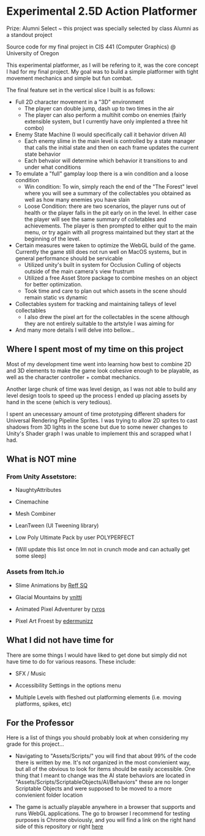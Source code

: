 # Experimental 2.5D Action Platformer

Prize: Alumni Select ~ this project was specially selected by class Alumni as a standout project

Source code for my final project in CIS 441 (Computer Graphics) @ University of Oregon

This experimental platformer, as I will be refering to it, was the core concept I had for my final project. My goal was to build a simple platformer with tight movement mechanics and simple but fun combat.

The final feature set in the vertical slice I built is as follows:

* Full 2D character movement in a "3D" environment
    * The player can double jump, dash up to two times in the air
    * The player can also perform a multihit combo on enemies (fairly extensible system, but I currently have only implented a three hit combo)
* Enemy State Machine (I would specifically call it behavior driven AI)
    * Each enemy slime in the main level is controlled by a state manager that calls the initial state and then on each frame updates the current state behavior
    * Each behvaior will determine which behavior it transitions to and under what conditions
* To emulate a "full" gamplay loop there is a win condition and a loose condition
    * Win condition: To win, simply reach the end of the "The Forest" level where you will see a summary of the collectables you obtained as well as how many enemies you have slain
    * Loose Condition: there are two scenarios, the player runs out of health or the player falls in the pit early on in the level. In either case the player will see the same summary of colletables and achievements. The player is then prompted to either quit to the main menu, or try again with all progress maintained but they start at the beginning of the level.
* Certain measures were taken to optimize the WebGL build of the game. Currently the game still does not run well on MacOS systems, but in general performance should be servicable
    * Utilized unity's built in system for Occlusion Culling of objects outside of the main camera's view frustrum
    * Utilized a free Asset Store package to combine meshes on an object for better optimization.
    * Took time and care to plan out which assets in the scene should remain static vs dynamic
 * Collectables system for tracking and maintaining talleys of level collectables
      * I also drew the pixel art for the collectables in the scene although they are not entirely suitable to the artstyle I was aiming for
 * And many more details I will delve into bellow...

## Where I spent most of my time on this project

Most of my development time went into learning how best to combine 2D and 3D elements to make the game look cohesive enough to be playable, as well as the character controller + combat mechanics.

Another large chunk of time was level design, as I was not able to build any level design tools to speed up the process I ended up placing assets by hand in the scene (which is very tedious).

I spent an unecessary amount of time prototyping different shaders for Universal Rendering Pipeline Sprites. I was trying to allow 2D sprites to cast shadows from 3D lights in the scene but due to some newer changes to Unity's Shader graph I was unable to implement this and scrapped what I had.

## What is NOT mine

### From Unity Assetstore:

* NaughtyAttributes

* Cinemachine

* Mesh Combiner

* LeanTween (UI Tweening library)

* Low Poly Ultimate Pack by user POLYPERFECT

* (Will update this list once Im not in crunch mode and can actually get some sleep)

### Assets from Itch.io

* Slime Animations by [Reff SQ](https://reff-sq.itch.io/ "Reff SQ profile page")
  
* Glacial Mountains by [vnitti](https://vnitti.itch.io/)
 
* Animated Pixel Adventurer by [rvros](https://rvros.itch.io/)
 
* Pixel Art Froest by [edermunizz](https://edermunizz.itch.io/)


## What I did not have time for

There are some things I would have liked to get done but simply did not have time to do for various reasons. These include:

* SFX / Music

* Accessibility Settings in the options menu

* Multiple Levels with fleshed out platforming elements (i.e. moving platforms, spikes, etc)

## For the Professor

Here is a list of things you should probably look at when considering my grade for this project...

* Navigating to "Assets/Scripts/" you will find that about 99% of the code there is written by me. It's not organized in the most convienient way, but all of the obvious to look for items should be easily accessible. One thing that I meant to change was the AI state behaviors are located in "Assets/Scripts/ScriptableObjects/AI/Behaviors" these are no longer Scriptable Objects and were supposed to be moved to a more convienient folder location

* The game is actually playable anywhere in a browser that supports and runs WebGL applications. The go to browser I recommend for testing purposes is Chrome obviously, and you will find a link on the right hand side of this repository or right [here](https://sephta.itch.io/cis-441-final-project)
